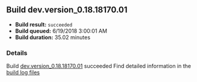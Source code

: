 ## Build dev.version_0.18.18170.01
- **Build result:** `succeeded`
- **Build queued:** 6/19/2018 3:00:01 AM
- **Build duration:** 35.02 minutes
### Details
Build [dev.version_0.18.18170.01](https://winappstudio.visualstudio.com/web/build.aspx?pcguid=a4ef43be-68ce-4195-a619-079b4d9834c2&builduri=vstfs%3a%2f%2f%2fBuild%2fBuild%2f25888) succeeded
Find detailed information in the [build log files](https://uwpctdiags.blob.core.windows.net/buildlogs/dev.version_0.18.18170.01_logs.zip)
